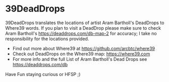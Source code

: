 # 39DeadDrops

39DeadDrops translates the locations of artist Aram Bartholl's DeadDrops to Where39 words. If you plan to visit a DeadDrop please make sure to check Aram Bartholl's https://deaddrops.com/db-map-2 for accuracy; I take no responsibility for the locations provided.

* Find out more about Where39 at https://github.com/arcbtc/where39
* Check out DeadDrops on the Where39 map: https://where39.com 
* For more info and the full List of Aram Bartholl's Dead Drops see https://deaddrops.com/db

Have Fun staying curious or HFSP ;)
